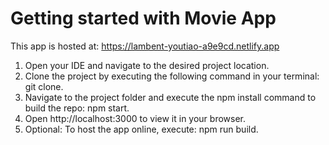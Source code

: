 # Getting started with Movie App

This app is hosted at: https://lambent-youtiao-a9e9cd.netlify.app

1. Open your IDE and navigate to the desired project location.
2. Clone the project by executing the following command in your terminal: git clone.
3. Navigate to the project folder and execute the npm install command to build the repo: npm start.
4. Open http://localhost:3000 to view it in your browser.
5. Optional: To host the app online, execute: npm run build.

